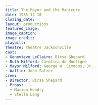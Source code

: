 ```yaml
---
title: The Mayor and the Manicure
date: 1935-12-10
closing_date:
layout: productions
featured_image:
image_caption:
image_credit:
playbill:
Theatre: Theatre Jacksonville
cast:
- Genevieve LeClaire: Birsa Shepard
- Ruth Milford: Carolina de Montigne
- Mayor Milford: George W. Simmons, Jr.
- Wallie: John Salzer
crew:
- Director: Birsa Shepard
- Props:
  - Marion Hendry
  - Stella Long
---
```


